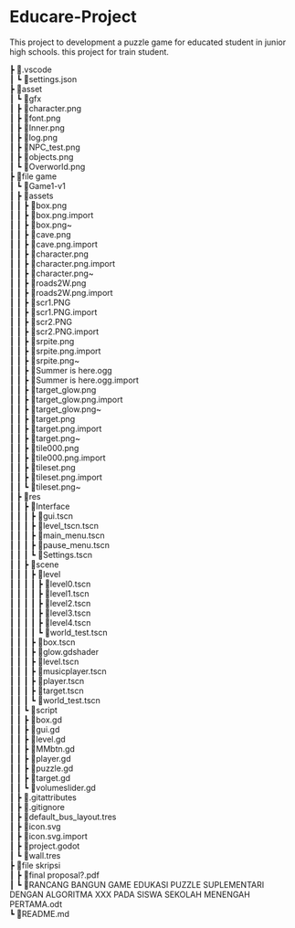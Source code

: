 # Educare-Project
This project to development a puzzle game for educated student in junior high schools.
this project for train student.

┣ 📂.vscode </br>
┃ ┗ 📜settings.json </br>
┣ 📂asset </br>
┃ ┗ 📂gfx </br>
┃   ┣ 📜character.png </br>
┃   ┣ 📜font.png </br>
┃   ┣ 📜Inner.png </br>
┃   ┣ 📜log.png </br>
┃   ┣ 📜NPC_test.png </br>
┃   ┣ 📜objects.png </br>
┃   ┗ 📜Overworld.png </br>
┣ 📂file game </br>
┃ ┗ 📂Game1-v1 </br>
┃   ┣ 📂assets </br>
┃   ┃ ┣ 📜box.png </br>
┃   ┃ ┣ 📜box.png.import </br>
┃   ┃ ┣ 📜box.png~ </br>
┃   ┃ ┣ 📜cave.png </br>
┃   ┃ ┣ 📜cave.png.import </br>
┃   ┃ ┣ 📜character.png </br>
┃   ┃ ┣ 📜character.png.import </br>
┃   ┃ ┣ 📜character.png~ </br>
┃   ┃ ┣ 📜roads2W.png </br>
┃   ┃ ┣ 📜roads2W.png.import </br>
┃   ┃ ┣ 📜scr1.PNG </br>
┃   ┃ ┣ 📜scr1.PNG.import </br>
┃   ┃ ┣ 📜scr2.PNG </br>
┃   ┃ ┣ 📜scr2.PNG.import </br>
┃   ┃ ┣ 📜srpite.png </br>
┃   ┃ ┣ 📜srpite.png.import </br>
┃   ┃ ┣ 📜srpite.png~ </br>
┃   ┃ ┣ 📜Summer is here.ogg </br>
┃   ┃ ┣ 📜Summer is here.ogg.import </br>
┃   ┃ ┣ 📜target_glow.png </br>
┃   ┃ ┣ 📜target_glow.png.import </br>
┃   ┃ ┣ 📜target_glow.png~ </br>
┃   ┃ ┣ 📜target.png </br>
┃   ┃ ┣ 📜target.png.import </br>
┃   ┃ ┣ 📜target.png~ </br>
┃   ┃ ┣ 📜tile000.png </br>
┃   ┃ ┣ 📜tile000.png.import</br>
┃   ┃ ┣ 📜tileset.png</br>
┃   ┃ ┣ 📜tileset.png.import</br>
┃   ┃ ┗ 📜tileset.png~</br>
┃   ┣ 📂res</br>
┃   ┃ ┣ 📂Interface</br>
┃   ┃ ┃ ┣ 📜gui.tscn</br>
┃   ┃ ┃ ┣ 📜level_tscn.tscn</br>
┃   ┃ ┃ ┣ 📜main_menu.tscn</br>
┃   ┃ ┃ ┣ 📜pause_menu.tscn</br>
┃   ┃ ┃ ┗ 📜Settings.tscn</br>
┃   ┃ ┣ 📂scene</br>
┃   ┃ ┃ ┣ 📂level</br>
┃   ┃ ┃ ┃ ┣ 📜level0.tscn</br>
┃   ┃ ┃ ┃ ┣ 📜level1.tscn</br>
┃   ┃ ┃ ┃ ┣ 📜level2.tscn</br>
┃   ┃ ┃ ┃ ┣ 📜level3.tscn</br>
┃   ┃ ┃ ┃ ┣ 📜level4.tscn</br>
┃   ┃ ┃ ┃ ┗ 📜world_test.tscn</br>
┃   ┃ ┃ ┣ 📜box.tscn</br>
┃   ┃ ┃ ┣ 📜glow.gdshader</br>
┃   ┃ ┃ ┣ 📜level.tscn</br>
┃   ┃ ┃ ┣ 📜musicplayer.tscn</br>
┃   ┃ ┃ ┣ 📜player.tscn</br>
┃   ┃ ┃ ┣ 📜target.tscn</br>
┃   ┃ ┃ ┗ 📜world_test.tscn</br>
┃   ┃ ┗ 📂script</br>
┃   ┃   ┣ 📜box.gd</br>
┃   ┃   ┣ 📜gui.gd</br>
┃   ┃   ┣ 📜level.gd</br>
┃   ┃   ┣ 📜MMbtn.gd</br>
┃   ┃   ┣ 📜player.gd</br>
┃   ┃   ┣ 📜puzzle.gd</br>
┃   ┃   ┣ 📜target.gd</br>
┃   ┃   ┗ 📜volumeslider.gd</br>
┃   ┣ 📜.gitattributes</br>
┃   ┣ 📜.gitignore</br>
┃   ┣ 📜default_bus_layout.tres</br>
┃   ┣ 📜icon.svg</br>
┃   ┣ 📜icon.svg.import</br>
┃   ┣ 📜project.godot</br>
┃   ┗ 📜wall.tres</br>
┣ 📂file skripsi</br>
┃ ┣ 📜final proposal?.pdf</br>
┃ ┗ 📜RANCANG BANGUN GAME EDUKASI PUZZLE SUPLEMENTARI DENGAN ALGORITMA XXX PADA SISWA SEKOLAH MENENGAH PERTAMA.odt</br>
┗ 📜README.md</br>
